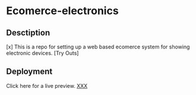 # Ecomerce-electronics

## Desctiption

[x] This is a repo for setting up a web based ecomerce system for showing electronic devices. [Try Outs]

## Deployment

Click here for a live preview. [XXX]()

